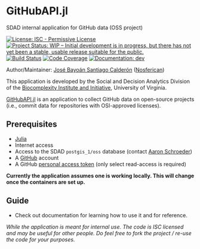 # GitHubAPI.jl
SDAD internal application for GitHub data (OSS project)

[![License: ISC - Permissive License](https://img.shields.io/badge/License-ISC-green.svg)](https://img.shields.io/github/license/uva-bi-sdad/GitHubAPI.jl)
[![Project Status: WIP – Initial development is in progress, but there has not yet been a stable, usable release suitable for the public.](https://www.repostatus.org/badges/latest/wip.svg)](https://www.repostatus.org/#wip)
[![Build Status](https://travis-ci.com/uva-bi-sdad/GitHubAPI.jl.svg?branch=master)](https://travis-ci.com/uva-bi-sdad/GitHubAPI.jl)
[![Code Coverage](https://codecov.io/gh/uva-bi-sdad/GitHubAPI.jl/branch/master/graph/badge.svg)](https://codecov.io/gh/uva-bi-sdad/GitHubAPI.jl)
[![Documentation: dev](https://img.shields.io/badge/docs-dev-blue.svg)](https://uva-bi-sdad.github.io/GitHubAPI.jl/dev)

Author/Maintainer: [José Bayoán Santiago Calderón](https://jbsc.netlify.com) ([Nosferican](https://github.com/Nosferican))

This application is developed by the Social and Decision Analytics Division of the [Biocomplexity Institute and Initiative](https://biocomplexity.virginia.edu/), University of Virginia.

[GitHubAPI.jl](https://github.com/uva-bi-sdad/GitHubAPI.jl) is an application to collect GitHub data on open-source projects (i.e., commit data for repositories with OSI-approved licenses).

## Prerequisites

- [Julia](https://julialang.org/)
- Internet access
- Access to the SDAD `postgis_1/oss` database (contact [Aaron Schroeder](mailto:ads7fg@virginia.edu))
- A [GitHub](https://Github.com/) account
- A GitHub [personal access token](https://help.github.com/en/articles/creating-a-personal-access-token-for-the-command-line) (only select read-access is required)

**Currently the application assumes one is working locally. This will change once the containers are set up.**

## Guide
- Check out documentation for learning how to use it and for reference.

*While the application is meant for internal use. The code is ISC licensed and may be useful for other people. Do feel free to fork the project / re-use the code for your purposes.*

